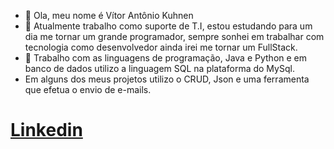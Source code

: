 - 👋 Ola, meu nome é Vítor Antônio Kuhnen
- 👀 Atualmente trabalho como suporte de T.I, estou estudando para um dia me tornar um grande programador, sempre sonhei em trabalhar com tecnologia como desenvolvedor ainda irei me tornar um FullStack. 
- 🌱 Trabalho com as linguagens de programação, Java e Python e em banco de dados utilizo a linguagem SQL na plataforma do MySql.
- Em alguns dos meus projetos utilizo o CRUD, Json e uma ferramenta que efetua o envio de e-mails.


<html>
    <head>
        <meta charset="UTF-8">
    </head>
    <body>
          <h1><a href="https://www.linkedin.com/in/v%C3%ADtor-ant%C3%B4nio-kuhnen-592331170">Linkedin </a><h1>
    </body>
</html>
